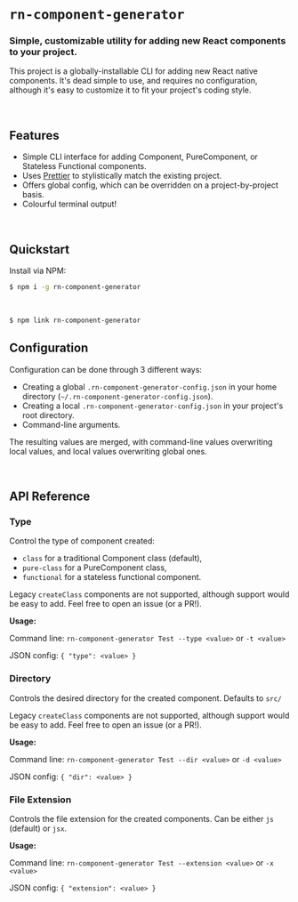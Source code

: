 # `rn-component-generator`
### Simple, customizable utility for adding new React components to your project.

This project is a globally-installable CLI for adding new React native components. It's dead simple to use, and requires no configuration, although it's easy to customize it to fit your project's coding style.

<br />

## Features
- Simple CLI interface for adding Component, PureComponent, or Stateless Functional components.
- Uses [Prettier](https://github.com/prettier/prettier) to stylistically match the existing project.
- Offers global config, which can be overridden on a project-by-project basis.
- Colourful terminal output!


<br />

## Quickstart

Install via NPM:

```bash
$ npm i -g rn-component-generator
```
<br />

```bash
$ npm link rn-component-generator
```

## Configuration

Configuration can be done through 3 different ways:

- Creating a global `.rn-component-generator-config.json` in your home directory (`~/.rn-component-generator-config.json`).
- Creating a local `.rn-component-generator-config.json` in your project's root directory.
- Command-line arguments.

The resulting values are merged, with command-line values overwriting local values, and local values overwriting global ones.

<br />

## API Reference

### Type

Control the type of component created:
- `class` for a traditional Component class (default),
- `pure-class` for a PureComponent class,
- `functional` for a stateless functional component.

Legacy `createClass` components are not supported, although support would be easy to add. Feel free to open an issue (or a PR!).

**Usage:**

Command line: `rn-component-generator Test --type <value>` or `-t <value>`

JSON config: `{ "type": <value> }`
<br />

### Directory

Controls the desired directory for the created component. Defaults to `src/`

Legacy `createClass` components are not supported, although support would be easy to add. Feel free to open an issue (or a PR!).

**Usage:**

Command line: `rn-component-generator Test --dir <value>` or `-d <value>`

JSON config: `{ "dir": <value> }`
<br />

### File Extension

Controls the file extension for the created components. Can be either `js` (default) or `jsx`.

**Usage:**

Command line: `rn-component-generator Test --extension <value>` or `-x <value>`

JSON config: `{ "extension": <value> }`
<br />